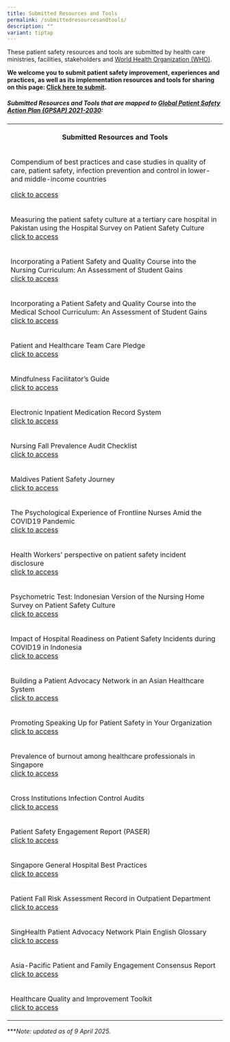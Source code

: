```yaml
---
title: Submitted Resources and Tools
permalink: /submittedresourcesandtools/
description: ""
variant: tiptap
---
```

<p>These patient safety resources and tools are submitted by health care
ministries, facilities, stakeholders and <a href="https://www.who.int/" rel="noopener noreferrer nofollow" target="_blank">World Health Organization (WHO)</a>.</p>
<p><strong>We welcome you to submit patient safety improvement, experiences and practices, as well as its implementation resources and tools for sharing on this page: <a href="https://form.gov.sg/64631e5f0fbfe400126c8e0d" rel="noopener noreferrer nofollow" target="_blank">Click here to submit</a>.</strong>
</p>
<h5>Submitted Resources and Tools that are mapped to <a href="https://www.who.int/teams/integrated-health-services/patient-safety/policy/global-patient-safety-action-plan" rel="noopener noreferrer nofollow" target="_blank">Global Patient Safety Action Plan (GPSAP) 2021-2030</a>:</h5>
<table style="minWidth: 25px">
<colgroup>
<col>
</colgroup>
<tbody>
<tr>
<th rowspan="1" colspan="1">
<p>Submitted Resources and Tools</p>
</th>
</tr>
<tr>
<td rowspan="1" colspan="1">
<p>Compendium of best practices and case studies in quality of care, patient
safety, infection prevention and control in lower- and middle-income countries</p>
<p></p>
<p></p>
<p><a href="https://iris.who.int/handle/10665/380849" rel="noopener nofollow" target="_blank">click to access</a>
</p>
</td>
</tr>
<tr>
<td rowspan="1" colspan="1">
<p>Measuring the patient safety culture at a tertiary care hospital in Pakistan
using the Hospital Survey on Patient Safety Culture
<br><a href="/resources-and-tools/tools-and-resources/foziaasifgkps2023a021/" rel="noopener noreferrer nofollow" target="_blank">click to access</a>
</p>
</td>
</tr>
<tr>
<td rowspan="1" colspan="1">
<p>Incorporating a Patient Safety and Quality Course into the Nursing Curriculum:
An Assessment of Student Gains
<br><a href="/resources-and-tools/tools-and-resources/foziaasifgkps2023a020" rel="noopener noreferrer nofollow" target="_blank">click to access</a>
</p>
</td>
</tr>
<tr>
<td rowspan="1" colspan="1">
<p>Incorporating a Patient Safety and Quality Course into the Medical School
Curriculum: An Assessment of Student Gains
<br><a href="/resources-and-tools/tools-and-resources/foziaasifgkps2023a019" rel="noopener noreferrer nofollow" target="_blank">click to access</a>
</p>
</td>
</tr>
<tr>
<td rowspan="1" colspan="1">
<p>Patient and Healthcare Team Care Pledge
<br><a href="/resources-and-tools/tools-and-resources/angtgkps2023l010" rel="noopener noreferrer nofollow" target="_blank">click to access</a>
</p>
</td>
</tr>
<tr>
<td rowspan="1" colspan="1">
<p>Mindfulness Facilitator’s Guide
<br><a href="/resources-and-tools/tools-and-resources/kinjalgkps2023a018" rel="noopener noreferrer nofollow" target="_blank">click to access</a>
</p>
</td>
</tr>
<tr>
<td rowspan="1" colspan="1">
<p>Electronic Inpatient Medication Record System
<br><a href="/resources-and-tools/tools-and-resources/schgkps2023a017" rel="noopener noreferrer nofollow" target="_blank">click to access</a>
</p>
</td>
</tr>
<tr>
<td rowspan="1" colspan="1">
<p>Nursing Fall Prevalence Audit Checklist
<br><a href="/resources-and-tools/tools-and-resources/schgkps2023a016" rel="noopener noreferrer nofollow" target="_blank">click to access</a>
</p>
</td>
</tr>
<tr>
<td rowspan="1" colspan="1">
<p>Maldives Patient Safety Journey
<br><a href="/resources-and-tools/tools-and-resources/flimyagkps2023a015" rel="noopener noreferrer nofollow" target="_blank">click to access</a>
</p>
</td>
</tr>
<tr>
<td rowspan="1" colspan="1">
<p>The Psychological Experience of Frontline Nurses Amid the COVID19 Pandemic
<br><a href="/resources-and-tools/tools-and-resources/idhamantigkps2023a014" rel="noopener noreferrer nofollow" target="_blank">click to access</a>
</p>
</td>
</tr>
<tr>
<td rowspan="1" colspan="1">
<p>Health Workers' perspective on patient safety incident disclosure
<br><a href="/resources-and-tools/tools-and-resources/idhamantigkps2023a013" rel="noopener noreferrer nofollow" target="_blank">click to access</a>
</p>
</td>
</tr>
<tr>
<td rowspan="1" colspan="1">
<p>Psychometric Test: Indonesian Version of the Nursing Home Survey on Patient
Safety Culture
<br><a href="/resources-and-tools/tools-and-resources/idhamantigkps2023a012" rel="noopener noreferrer nofollow" target="_blank">click to access</a>
</p>
</td>
</tr>
<tr>
<td rowspan="1" colspan="1">
<p>Impact of Hospital Readiness on Patient Safety Incidents during COVID19
in Indonesia
<br><a href="/resources-and-tools/tools-and-resources/idhamantigkps2023a011" rel="noopener noreferrer nofollow" target="_blank">click to access</a>
</p>
</td>
</tr>
<tr>
<td rowspan="1" colspan="1">
<p>Building a Patient Advocacy Network in an Asian Healthcare System
<br><a href="/resources-and-tools/tools-and-resources/spangkps2023a010" rel="noopener noreferrer nofollow" target="_blank">click to access</a>
</p>
</td>
</tr>
<tr>
<td rowspan="1" colspan="1">
<p>Promoting Speaking Up for Patient Safety in Your Organization
<br><a href="/resources-and-tools/tools-and-resources/jytanggkps2023a009" rel="noopener noreferrer nofollow" target="_blank">click to access</a>
</p>
</td>
</tr>
<tr>
<td rowspan="1" colspan="1">
<p>Prevalence of burnout among healthcare professionals in Singapore
<br><a href="/resources-and-tools/tools-and-resources/stfoogkps2023a008" rel="noopener noreferrer nofollow" target="_blank">click to access</a>
</p>
</td>
</tr>
<tr>
<td rowspan="1" colspan="1">
<p>Cross Institutions Infection Control Audits
<br><a href="/resources-and-tools/tools-and-resources/xytanggkps2023a007" rel="noopener noreferrer nofollow" target="_blank">click to access</a>
</p>
</td>
</tr>
<tr>
<td rowspan="1" colspan="1">
<p>Patient Safety Engagement Report (PASER)
<br><a href="/resources-and-tools/tools-and-resources/yylowgkps2023a006" rel="noopener noreferrer nofollow" target="_blank">click to access</a>
</p>
</td>
</tr>
<tr>
<td rowspan="1" colspan="1">
<p>Singapore General Hospital Best Practices
<br><a href="/resources-and-tools/tools-and-resources/sghgkps2023a005" rel="noopener noreferrer nofollow" target="_blank">click to access</a>
</p>
</td>
</tr>
<tr>
<td rowspan="1" colspan="1">
<p>Patient Fall Risk Assessment Record in Outpatient Department
<br><a href="/tools-and-resources/tools-and-resources/snecgkps2023a004" rel="noopener noreferrer nofollow" target="_blank">click to access</a>
</p>
</td>
</tr>
<tr>
<td rowspan="1" colspan="1">
<p>SingHealth Patient Advocacy Network Plain English Glossary
<br><a href="/tools-and-resources/tools-and-resources/spangkps2023a003" rel="noopener noreferrer nofollow" target="_blank">click to access</a>
</p>
</td>
</tr>
<tr>
<td rowspan="1" colspan="1">
<p>Asia-Pacific Patient and Family Engagement Consensus Report
<br><a href="/tools-and-resources/tools-and-resources/mabelsimgkps2023a002" rel="noopener noreferrer nofollow" target="_blank">click to access</a>
</p>
</td>
</tr>
<tr>
<td rowspan="1" colspan="1">
<p>Healthcare Quality and Improvement Toolkit
<br><a href="/tools-and-resources/tools-and-resources/scteogkps2023a001/" rel="noopener noreferrer nofollow" target="_blank">click to access</a>
</p>
</td>
</tr>
</tbody>
</table>
<p>***<em>Note: updated as of 9 April 2025.</em>
</p>